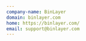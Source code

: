 ```yaml
---
company-name: BinLayer
domain: binlayer.com
home: https://binlayer.com/
email: support@binlayer.com
---
```




